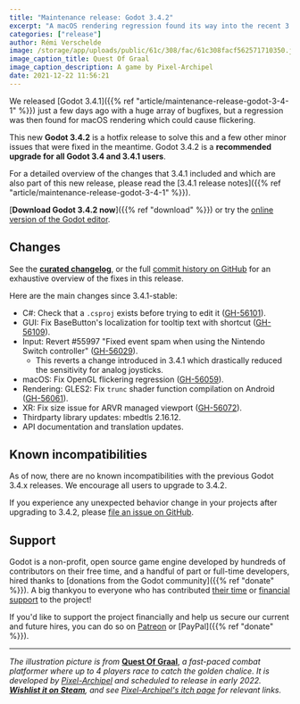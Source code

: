 ```yaml
---
title: "Maintenance release: Godot 3.4.2"
excerpt: "A macOS rendering regression found its way into the recent 3.4.1 release, so we're publishing Godot 3.4.2 as a hotfix to solve it, as well as a few other minor issues."
categories: ["release"]
author: Rémi Verschelde
image: /storage/app/uploads/public/61c/308/fac/61c308facf562571710350.jpg
image_caption_title: Quest Of Graal
image_caption_description: A game by Pixel-Archipel
date: 2021-12-22 11:56:21
---
```


We released [Godot 3.4.1]({{% ref "article/maintenance-release-godot-3-4-1" %}}) just a few days ago with a huge array of bugfixes, but a regression was then found for macOS rendering which could cause flickering.

This new **Godot 3.4.2** is a hotfix release to solve this and a few other minor issues that were fixed in the meantime. Godot 3.4.2 is a **recommended upgrade for all Godot 3.4 and 3.4.1 users**.

For a detailed overview of the changes that 3.4.1 included and which are also part of this new release, please read the [3.4.1 release notes]({{% ref "article/maintenance-release-godot-3-4-1" %}}).

[**Download Godot 3.4.2 now**]({{% ref "download" %}}) or try the [online version of the Godot editor](https://editor.godotengine.org/3.4.2.stable/).

## Changes

See the [**curated changelog**](https://github.com/godotengine/godot/blob/3.4.2-stable/CHANGELOG.md), or the full [commit history on GitHub](https://github.com/godotengine/godot/compare/3.4.1-stable...3.4.2-stable) for an exhaustive overview of the fixes in this release.

Here are the main changes since 3.4.1-stable:

- C#: Check that a `.csproj` exists before trying to edit it ([GH-56101](https://github.com/godotengine/godot/pull/56101)).
- GUI: Fix BaseButton's localization for tooltip text with shortcut ([GH-56109](https://github.com/godotengine/godot/pull/56109)).
- Input: Revert #55997 "Fixed event spam when using the Nintendo Switch controller" ([GH-56029](https://github.com/godotengine/godot/pull/56029)).
  * This reverts a change introduced in 3.4.1 which drastically reduced the sensitivity for analog joysticks.
- macOS: Fix OpenGL flickering regression ([GH-56059](https://github.com/godotengine/godot/pull/56059)).
- Rendering: GLES2: Fix `trunc` shader function compilation on Android ([GH-56061](https://github.com/godotengine/godot/pull/56061)).
- XR: Fix size issue for ARVR managed viewport ([GH-56072](https://github.com/godotengine/godot/pull/56072)).
- Thirdparty library updates: mbedtls 2.16.12.
- API documentation and translation updates.

## Known incompatibilities

As of now, there are no known incompatibilities with the previous Godot 3.4.x releases. We encourage all users to upgrade to 3.4.2.

If you experience any unexpected behavior change in your projects after upgrading to 3.4.2, please [file an issue on GitHub](https://github.com/godotengine/godot/issues).

## Support

Godot is a non-profit, open source game engine developed by hundreds of contributors on their free time, and a handful of part or full-time developers, hired thanks to [donations from the Godot community]({{% ref "donate" %}}). A big thankyou to everyone who has contributed [their time](https://github.com/godotengine/godot/blob/master/AUTHORS.md) or [financial support](https://github.com/godotengine/godot/blob/master/DONORS.md) to the project!

If you'd like to support the project financially and help us secure our current and future hires, you can do so on [Patreon](https://www.patreon.com/godotengine) or [PayPal]({{% ref "donate" %}}).

---

*The illustration picture is from* [**Quest Of Graal**](https://store.steampowered.com/app/1765700/Quest_Of_Graal/), *a fast-paced combat platformer where up to 4 players race to catch the golden chalice. It is developed by [Pixel-Archipel](https://pixel-boy.itch.io/) and scheduled to release in early 2022. [**Wishlist it on Steam**](https://store.steampowered.com/app/1765700/Quest_Of_Graal/), and see [Pixel-Archipel's itch page](https://pixel-boy.itch.io/) for relevant links.*
